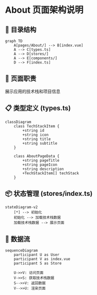 # About 页面架构说明

## 📁 目录结构

```mermaid
graph TD
    A[pages/About/] --> B[index.vue]
    A --> C[types.ts]
    A --> D[stores/]
    A --> E[components/]
    D --> F[index.ts]
```

## 🎯 页面职责

展示应用的技术栈和项目信息

## 📋 类型定义 (types.ts)

```mermaid
classDiagram
    class TechStackItem {
        +string id
        +string icon
        +string title
        +string subtitle
    }

    class AboutPageData {
        +string pageTitle
        +string pageIcon
        +string description
        +TechStackItem[] techStack
    }
```

## 📦 状态管理 (stores/index.ts)

```mermaid
stateDiagram-v2
    [*] --> 初始化
    初始化 --> 加载技术栈数据
    加载技术栈数据 --> 展示页面
```

## 🔄 数据流

```mermaid
sequenceDiagram
    participant U as User
    participant V as index.vue
    participant S as Store

    U->>V: 访问页面
    V->>S: 获取技术栈数据
    S-->>V: 返回数据
    V-->>U: 渲染页面
```
